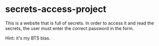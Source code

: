 # secrets-access-project

This is a website that is full of secrets. In order to access it and read the secrets, the user must enter the correct password in the form.

Hint: it's my BTS bias.
